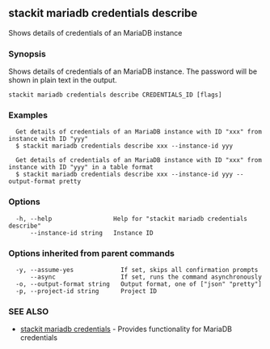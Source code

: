 ## stackit mariadb credentials describe

Shows details of credentials of an MariaDB instance

### Synopsis

Shows details of credentials of an MariaDB instance. The password will be shown in plain text in the output.

```
stackit mariadb credentials describe CREDENTIALS_ID [flags]
```

### Examples

```
  Get details of credentials of an MariaDB instance with ID "xxx" from instance with ID "yyy"
  $ stackit mariadb credentials describe xxx --instance-id yyy

  Get details of credentials of an MariaDB instance with ID "xxx" from instance with ID "yyy" in a table format
  $ stackit mariadb credentials describe xxx --instance-id yyy --output-format pretty
```

### Options

```
  -h, --help                 Help for "stackit mariadb credentials describe"
      --instance-id string   Instance ID
```

### Options inherited from parent commands

```
  -y, --assume-yes             If set, skips all confirmation prompts
      --async                  If set, runs the command asynchronously
  -o, --output-format string   Output format, one of ["json" "pretty"]
  -p, --project-id string      Project ID
```

### SEE ALSO

* [stackit mariadb credentials](./stackit_mariadb_credentials.md)	 - Provides functionality for MariaDB credentials

